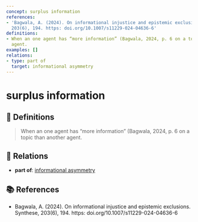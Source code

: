 ```yaml
---
concept: surplus information
references:
- 'Bagwala, A. (2024). On informational injustice and epistemic exclusions. Synthese,
  203(6), 194. https: doi.org/10.1007/s11229-024-04636-6'
definitions:
- When an one agent has “more information” (Bagwala, 2024, p. 6 on a topic than another
  agent.
examples: []
relations:
- type: part of
  target: informational asymmetry
---
```


# surplus information

## 📖 Definitions

> When an one agent has “more information” (Bagwala, 2024, p. 6 on a topic than another agent.

## 🔗 Relations

- **part of**: [informational asymmetry](./informational-asymmetry.md)

## 📚 References

- Bagwala, A. (2024). On informational injustice and epistemic exclusions. Synthese, 203(6), 194. https: doi.org/10.1007/s11229-024-04636-6
